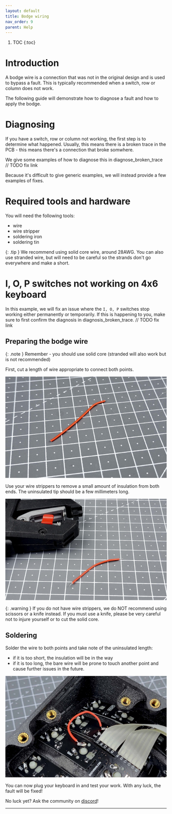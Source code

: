```yaml
---
layout: default
title: Bodge wiring
nav_order: 9
parent: Help
---
```


1. TOC
{:toc}

# Introduction

A bodge wire is a connection that was not in the original design and is used to bypass a fault. This is typically recommended when a switch, row or column does not work.

The following guide will demonstrate how to diagnose a fault and how to apply the bodge.

# Diagnosing

If you have a switch, row or column not working, the first step is to determine what happened. Usually, this means there is a broken trace in the PCB - this means there's a connection that broke somwhere. 

We give some examples of how to diagnose this in diagnose_broken_trace
// TODO fix link

Because it's difficult to give generic examples, we will instead provide a few examples of fixes.

# Required tools and hardware

You will need the following tools:

- wire
- wire stripper
- soldering iron
- soldering tin

{: .tip }
We recommend using solid core wire, around 28AWG. You can also use stranded wire, but will need to be careful so the strands don't go everywhere and make a short.

# I, O, P switches not working on 4x6 keyboard

In this example, we will fix an issue where the `I, O, P` switches stop working either permanently or temporarily. If this is happening to you, make sure to first confirm the diagnosis in diagnosis_broken_trace.
// TODO fix link

## Preparing the bodge wire

{: .note }
Remember - you should use solid core (stranded will also work  but is not recommended)

First, cut a length of wire appropriate to connect both points.

![](../assets/pics/debug/bodgewire/3.jpg)

Use your wire strippers to remove a small amount of insulation from both ends. The uninsulated tip should be a few millimeters long.

![](../assets/pics/debug/bodgewire/4.jpg)

{: .warning }
If you do not have wire strippers, we do NOT recommend using scissors or a knife instead. If you must use a knife, please be very careful not to injure yourself or to cut the solid core.

## Soldering

Solder the wire to both points and take note of the uninsulated length:
- if it is too short, the insulation will be in the way
- if it is too long, the bare wire will be prone to touch another point and cause further issues in the future.

![](../assets/pics/debug/bodgewire/5.jpg)

You can now plug your keyboard in and test your work. With any luck, the fault will be fixed!

No luck yet? Ask the community on [discord][discord]!

----

[Discord]: https://www.bstkbd.com/discord
